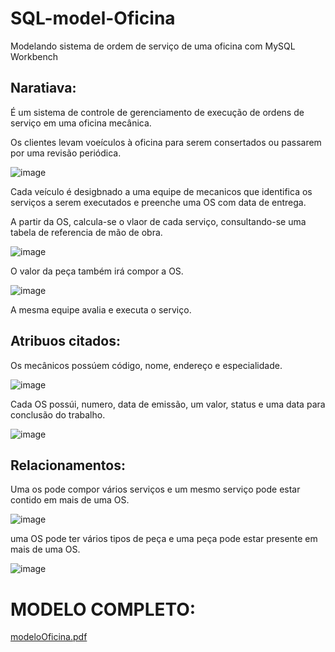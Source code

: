 # SQL-model-Oficina
Modelando sistema de ordem de serviço de uma oficina com MySQL Workbench


## Naratiava:
<p> É um sistema de controle de gerenciamento de execução de ordens de serviço em uma oficina mecânica.</p>

<p> Os clientes levam voeículos à oficina para serem consertados ou passarem por uma revisão periódica.</p>

![image](https://github.com/the1ander/SQL-model-Oficina/assets/151629165/8b36a440-a10f-4082-9ad4-d74a7ddcc42d)

<p>Cada veículo é desigbnado a uma equipe de mecanicos que identifica os serviços a serem executados e preenche uma OS com data de entrega.</p>
<p>A partir da OS, calcula-se o vlaor de cada serviço, consultando-se uma tabela de referencia de mão de obra.</p>


![image](https://github.com/the1ander/SQL-model-Oficina/assets/151629165/94f46834-1b1c-417d-a92d-8420af94c73b)


<p>O valor da peça também irá compor a OS.</p>

![image](https://github.com/the1ander/SQL-model-Oficina/assets/151629165/725f0dcd-5608-4453-a859-90c7287dd533)

<p>A mesma equipe avalia e executa o serviço.</p>

## Atribuos citados:

<p>Os mecânicos possúem código, nome, endereço e especialidade.</p>

![image](https://github.com/the1ander/SQL-model-Oficina/assets/151629165/d6d1c31b-fade-4fce-9ae1-c8ea6c26cadc)

<p>Cada OS possúi, numero, data de emissão, um valor, status e uma data para conclusão do trabalho.</p>

![image](https://github.com/the1ander/SQL-model-Oficina/assets/151629165/e0b682ae-622d-4945-bb16-f560149403af)

## Relacionamentos:

<p>Uma os pode compor vários serviços e um mesmo serviço pode estar contido em mais de uma OS.</p>

![image](https://github.com/the1ander/SQL-model-Oficina/assets/151629165/fd6a79b9-7b1c-47f7-9bac-b322d2cb44a0)

<p>uma OS pode ter vários tipos de peça e uma peça pode estar presente em mais de uma OS.</p>

![image](https://github.com/the1ander/SQL-model-Oficina/assets/151629165/e2e05b41-1026-4fde-811a-78d2ba081fbf)

# MODELO COMPLETO:
[modeloOficina.pdf](https://github.com/the1ander/SQL-model-Oficina/files/14237505/modeloOficina.pdf)







